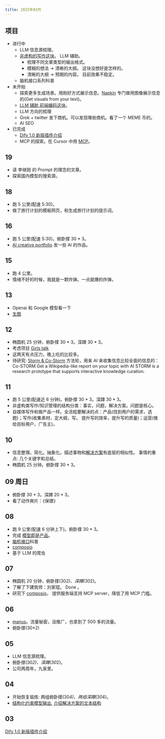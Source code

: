 ```yaml
---
title: 2025年03月
---
```


## 项目
* 进行中
  * LLM 信息源梳理。
  * [非虚构的写作这块](../../../text/w/writing-non-fiction.md)。 LLM 辅助。
    * 梳理不同文章类型的输出格式。
    * 模糊的想法 -> 清晰的大纲。 这块没想好是怎样的。
    * 清晰的大纲 -> 预期的内容。 目前效果不稳定。
  * 脑机接口系列科普
* 未开始
  * 探索更多生成场景。用刚好方式展示信息。[Napkin](https://www.napkin.ai/) 专门做用图像展示信息的(Get visuals from your text)。
  * [LLM 辅助 前端编码这块](../../../text/l/llm-coding-frontend.md)。
  * LLM 方向的梳理
  * Grok + twitter 发下商机。可以发现哪些商机。看了一个 MEME 币的。
  * AI SEO
* 已完成
  * [Dify 1.0 新版插件介绍](../../../text/d/dify-1.0-plugin.md)
  * MCP 的探索。在 Cursor 中用 [MCP](../../../text/m/mcp.md)。

## 19
* 读 李继刚 的 Prompt 的理念的文章。
* 探索国内模型的搜索源。

## 18
* 跑 5 公里(配速 5:30)。
* 做了旅行计划的模板网页，和生成旅行计划的提示词。

## 16
* 跑 5 公里(配速 5:30)。俯卧撑 30 * 3。
* [AI creative portfolio](https://github.com/iamjoel/ai-creative-portfolio/tree/main) 发一些 AI 的作品。

## 15
* 跑 4 公里。
* 情绪不好的时候，我就是一颗炸弹。一点就爆的炸弹。

## 13
* Openai 和 Google 模型看一下
* [生图](../../../text/l/llm-gen-image.md)
  
## 12
* 椭圆机 25 分钟，俯卧撑 30 * 3。深蹲 30 * 3。
* 考虑项目 [Girls talk](../../../text/g/girls-talk.md)
* 这两天有点压力，晚上吃的比较多。
* 待研究: [Storm & Co-Storm](https://storm.genie.stanford.edu/) 方法轮，用来 AI 来收集信息比较全面的信息的：Co-STORM
Get a Wikipedia-like report on your topic with AI
STORM is a research prototype that supports
interactive knowledge curation.


## 11
* 跑 5 公里(配速近 6 分钟)。俯卧撑 30 * 3。深蹲 30 * 3。
* 非虚构类写作/知识管理的结构分类：事实，问题，解决方案。问题是核心。
* 自媒体写作和做产品一样。全流程要解决的点：产品(找到用户的需求，选题)；写作(收集素材，定大纲，写。  提升写的效率，提升写的质量)；运营(推给目标用户，广告主)。

## 10
* 信息整理。简化。抽象化。描述事物和[解决方案](../../../text/w/writing-struct-solution.md)有底层的相似性。 事情的重点: 几个关键字和总结。
* 椭圆机 25 分钟。俯卧撑 30 * 3。

## 09 周日
* 俯卧撑 30 * 3。深蹲 20 * 3。
* 看了动作爽片：《保镖》
  
## 08
* 跑 9 公里(配速 6 分钟上下)。俯卧撑 30 * 3。
* 完成 [模型即是产品](../../../text/t/the-model-is-the-product.md)。
* [脑机接口](../../../text/b/bci.md)科普
* [composio](https://app.composio.dev/)
* 基于 LLM 的爬虫

## 07
* 椭圆机 20 分钟，俯卧撑(30*2)、深蹲(30*2)。
* 了解了下建筑师：刘家琨。 Done 。
* 研究下 [composio](https://app.composio.dev/)， 提供服务端支持 MCP server，降低了用 MCP 门槛。 

## 06
* [manus](../../../text/m/manus.md)。流量秘密，没推广，也拿到了 500 多的流量。
* 俯卧撑(30*2)

## 05
* LLM 信息源梳理。
* 俯卧撑(30*2)、深蹲(30*2)。
* 公司两周年，九泉里。

## 04
* 开始恢复锻炼: 两组俯卧撑(30*4)、两组深蹲(30*4)。
* [结构化约束模型输出](../../../text/w/writing-struct-to-improve-output.md), [介绍解决方案的文本结构](../../../text/w/writing-struct-solution.md)

## 03
[Dify 1.0 新版插件介绍](../../../text/d/dify-1.0-plugin.md)
